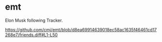 # emt
Elon Musk following Tracker.

https://github.com/cmj/emt/blob/d8ea69914639018ec58ac1635f46461cd17268e7/friends.diff#L1-L50
